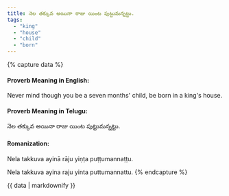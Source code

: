 ```yaml
---
title: నెల తక్కువ అయినా రాజు యింట పుట్టుమన్నట్టు.
tags:
  - "king"
  - "house"
  - "child"
  - "born"
---
```


{% capture data %}
#### Proverb Meaning in English:
Never mind though you be a seven months' child, be born in a king's house.

#### Proverb Meaning in Telugu:
నెల తక్కువ అయినా రాజు యింట పుట్టుమన్నట్టు.

#### Romanization:
Nela takkuva ayinā rāju yiṇṭa puṭṭumannaṭṭu.

Nela takkuva ayina raju yinta puttumannattu.
{% endcapture %}

{{ data | markdownify }}

